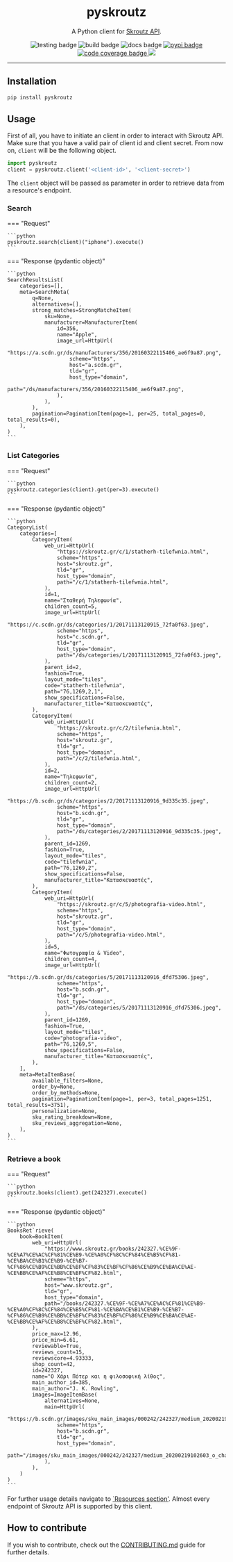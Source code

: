 <div align="center">
    <h1>pyskroutz</h1>
    <p>A Python client for <a href="https://developer.skroutz.gr/api/v3/">Skroutz API</a>.</p>
    <img src="https://github.com/sp1thas/pyskroutz/workflows/testing/badge.svg" alt="testing badge">
    <img src="https://github.com/sp1thas/pyskroutz/workflows/build/badge.svg" alt="build badge">
    <img src="https://readthedocs.org/projects/pyskroutz/badge/?version=latest" alt="docs badge">
    <a href="https://pypi.python.org/pypi/pyskroutz/">
        <img src="https://img.shields.io/pypi/v/pyskroutz.svg" alt="pypi badge" />
    </a>
    <a href="https://codecov.io/gh/sp1thas/pyskroutz">
        <img alt="code coverage badge" src="https://codecov.io/gh/sp1thas/pyskroutz/branch/master/graph/badge.svg?token=WTYZU0ENYX" />
    </a>
    <img src="https://img.shields.io/badge/code%20style-black-black">
</div>
<hr>


## Installation
```bash
pip install pyskroutz
```

## Usage

First of all, you have to initiate an client in order to interact with Skroutz API. Make sure that you have a valid pair of client id and client secret. From now on, `client` will be the following object.

```python
import pyskroutz
client = pyskroutz.client('<client-id>', '<client-secret>')
```

The `client` object will be passed as parameter in order to retrieve data from a resource's endpoint.

### Search

=== "Request"

    ```python
    pyskroutz.search(client)("iphone").execute()
    ```

=== "Response (pydantic object)"

    ```python
    SearchResultsList(
        categories=[],
        meta=SearchMeta(
            q=None,
            alternatives=[],
            strong_matches=StrongMatcheItem(
                sku=None,
                manufacturer=ManufacturerItem(
                    id=356,
                    name="Apple",
                    image_url=HttpUrl(
                        "https://a.scdn.gr/ds/manufacturers/356/20160322115406_ae6f9a87.png",
                        scheme="https",
                        host="a.scdn.gr",
                        tld="gr",
                        host_type="domain",
                        path="/ds/manufacturers/356/20160322115406_ae6f9a87.png",
                    ),
                ),
            ),
            pagination=PaginationItem(page=1, per=25, total_pages=0, total_results=0),
        ),
    )
    ```

### List Categories

=== "Request"

    ```python
    pyskroutz.categories(client).get(per=3).execute()
    ```

=== "Response (pydantic object)"

    ```python
    CategoryList(
        categories=[
            CategoryItem(
                web_uri=HttpUrl(
                    "https://skroutz.gr/c/1/statherh-tilefwnia.html",
                    scheme="https",
                    host="skroutz.gr",
                    tld="gr",
                    host_type="domain",
                    path="/c/1/statherh-tilefwnia.html",
                ),
                id=1,
                name="Σταθερή Τηλεφωνία",
                children_count=5,
                image_url=HttpUrl(
                    "https://c.scdn.gr/ds/categories/1/20171113120915_72fa0f63.jpeg",
                    scheme="https",
                    host="c.scdn.gr",
                    tld="gr",
                    host_type="domain",
                    path="/ds/categories/1/20171113120915_72fa0f63.jpeg",
                ),
                parent_id=2,
                fashion=True,
                layout_mode="tiles",
                code="statherh-tilefwnia",
                path="76,1269,2,1",
                show_specifications=False,
                manufacturer_title="Κατασκευαστές",
            ),
            CategoryItem(
                web_uri=HttpUrl(
                    "https://skroutz.gr/c/2/tilefwnia.html",
                    scheme="https",
                    host="skroutz.gr",
                    tld="gr",
                    host_type="domain",
                    path="/c/2/tilefwnia.html",
                ),
                id=2,
                name="Τηλεφωνία",
                children_count=2,
                image_url=HttpUrl(
                    "https://b.scdn.gr/ds/categories/2/20171113120916_9d335c35.jpeg",
                    scheme="https",
                    host="b.scdn.gr",
                    tld="gr",
                    host_type="domain",
                    path="/ds/categories/2/20171113120916_9d335c35.jpeg",
                ),
                parent_id=1269,
                fashion=True,
                layout_mode="tiles",
                code="tilefwnia",
                path="76,1269,2",
                show_specifications=False,
                manufacturer_title="Κατασκευαστές",
            ),
            CategoryItem(
                web_uri=HttpUrl(
                    "https://skroutz.gr/c/5/photografia-video.html",
                    scheme="https",
                    host="skroutz.gr",
                    tld="gr",
                    host_type="domain",
                    path="/c/5/photografia-video.html",
                ),
                id=5,
                name="Φωτογραφία & Video",
                children_count=4,
                image_url=HttpUrl(
                    "https://b.scdn.gr/ds/categories/5/20171113120916_dfd75306.jpeg",
                    scheme="https",
                    host="b.scdn.gr",
                    tld="gr",
                    host_type="domain",
                    path="/ds/categories/5/20171113120916_dfd75306.jpeg",
                ),
                parent_id=1269,
                fashion=True,
                layout_mode="tiles",
                code="photografia-video",
                path="76,1269,5",
                show_specifications=False,
                manufacturer_title="Κατασκευαστές",
            ),
        ],
        meta=MetaItemBase(
            available_filters=None,
            order_by=None,
            order_by_methods=None,
            pagination=PaginationItem(page=1, per=3, total_pages=1251, total_results=3751),
            personalization=None,
            sku_rating_breakdown=None,
            sku_reviews_aggregation=None,
        ),
    )
    ```

### Retrieve a book

=== "Request"

    ```python
    pyskroutz.books(client).get(242327).execute()
    ```

=== "Response (pydantic object)"

    ```python
    BooksRet`rieve(
        book=BookItem(
            web_uri=HttpUrl(
                "https://www.skroutz.gr/books/242327.%CE%9F-%CE%A7%CE%AC%CF%81%CE%B9-%CE%A0%CF%8C%CF%84%CE%B5%CF%81-%CE%BA%CE%B1%CE%B9-%CE%B7-%CF%86%CE%B9%CE%BB%CE%BF%CF%83%CE%BF%CF%86%CE%B9%CE%BA%CE%AE-%CE%BB%CE%AF%CE%B8%CE%BF%CF%82.html",
                scheme="https",
                host="www.skroutz.gr",
                tld="gr",
                host_type="domain",
                path="/books/242327.%CE%9F-%CE%A7%CE%AC%CF%81%CE%B9-%CE%A0%CF%8C%CF%84%CE%B5%CF%81-%CE%BA%CE%B1%CE%B9-%CE%B7-%CF%86%CE%B9%CE%BB%CE%BF%CF%83%CE%BF%CF%86%CE%B9%CE%BA%CE%AE-%CE%BB%CE%AF%CE%B8%CE%BF%CF%82.html",
            ),
            price_max=12.96,
            price_min=6.61,
            reviewable=True,
            reviews_count=15,
            reviewscore=4.93333,
            shop_count=42,
            id=242327,
            name="Ο Χάρι Πότερ και η φιλοσοφική λίθος",
            main_author_id=385,
            main_author="J. K. Rowling",
            images=ImageItemBase(
                alternatives=None,
                main=HttpUrl(
                    "https://b.scdn.gr/images/sku_main_images/000242/242327/medium_20200219102603_o_chari_poter_kai_i_filosofiki_lithos.jpeg",
                    scheme="https",
                    host="b.scdn.gr",
                    tld="gr",
                    host_type="domain",
                    path="/images/sku_main_images/000242/242327/medium_20200219102603_o_chari_poter_kai_i_filosofiki_lithos.jpeg",
                ),
            ),
        )
    )
    ```


For further usage details navigate to [`Resources section'](https://github.com/sp1thas/pyskroutz/blob/master/docs/contributing.md). Almost every endpoint of Skroutz API is supported by this client.

## How to contribute

If you wish to contribute, check out the [CONTRIBUTING.md](docs/contributing.md) guide for further details.

